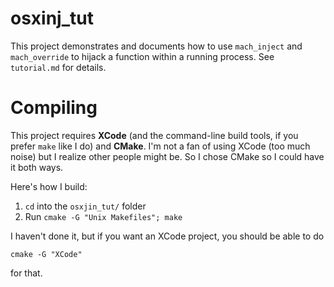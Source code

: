 # osxinj_tut

This project demonstrates and documents how to use `mach_inject` and
`mach_override` to hijack a function within a running process. See
`tutorial.md` for details.

# Compiling

This project requires **XCode** (and the command-line build tools, if you
prefer `make` like I do) and **CMake**. I'm not a fan of using XCode (too much
noise) but I realize other people might be. So I chose CMake so I could have it
both ways.

Here's how I build:

1. `cd` into the `osxjin_tut/` folder
2. Run `cmake -G "Unix Makefiles"; make`

I haven't done it, but if you want an XCode project, you should be able to do

    cmake -G "XCode"

for that.
